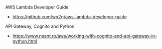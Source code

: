 
AWS Lambda Developer Guide 
- https://github.com/wg2g/aws-lambda-developer-guide


API Gateway, Cognito and Python
- https://www.neant.ro/aws/working-with-cognito-and-api-gateway-in-python.html
